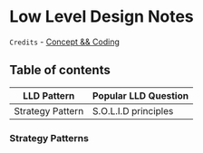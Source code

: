 # Low Level Design Notes

`Credits` - [Concept && Coding](https://www.youtube.com/@ConceptandCoding/about)

## Table of contents

| LLD Pattern | Popular LLD Question |
|-----------------|----------------|
| Strategy Pattern | S.O.L.I.D principles |


### Strategy Patterns



